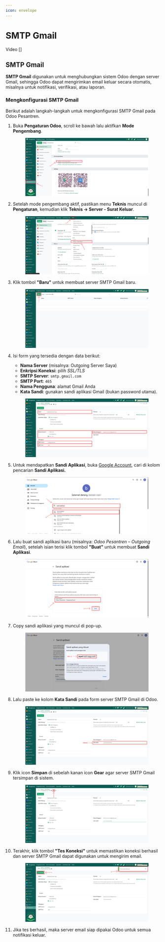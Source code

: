```yaml
---
icon: envelope
---
```


# SMTP Gmail

Video \[]

## SMTP Gmail

**SMTP Gmail** digunakan untuk menghubungkan sistem Odoo dengan server Gmail, sehingga Odoo dapat mengirimkan email keluar secara otomatis, misalnya untuk notifikasi, verifikasi, atau laporan.

### Mengkonfigurasi SMTP Gmail

Berikut adalah langkah-langkah untuk mengkonfigurasi SMTP Gmail pada Odoo Pesantren.

1.  Buka **Pengaturan Odoo**, scroll ke bawah lalu aktifkan **Mode Pengembang**.

    <figure><img src="../.gitbook/assets/images-70.png" alt=""><figcaption></figcaption></figure>


2.  Setelah mode pengembang aktif, pastikan menu **Teknis** muncul di **Pengaturan**, kemudian klik **Teknis → Server - Surat Keluar**.

    <figure><img src="../.gitbook/assets/images-72.PNG" alt=""><figcaption></figcaption></figure>


3.  Klik tombol **"Baru"** untuk membuat server SMTP Gmail baru.

    <figure><img src="../.gitbook/assets/images-73.png" alt=""><figcaption></figcaption></figure>


4.  Isi form yang tersedia dengan data berikut:

    * **Nama Server** (misalnya: Outgoing Server Saya)
    * **Enkripsi Koneksi**: pilih _SSL/TLS_
    * **SMTP Server**: `smtp.gmail.com`
    * **SMTP Port**: `465`
    * **Nama Pengguna**: alamat Gmail Anda
    * **Kata Sandi**: gunakan sandi aplikasi Gmail (bukan password utama).

    <figure><img src="../.gitbook/assets/images-74.png" alt=""><figcaption></figcaption></figure>


5.  Untuk mendapatkan **Sandi Aplikasi**, buka [Google Account](https://accounts.google.com/), cari di kolom pencarian **Sandi Aplikasi.**

    <figure><img src="../.gitbook/assets/images-75.png" alt=""><figcaption></figcaption></figure>


6.  Lalu buat sandi aplikasi baru (misalnya: _Odoo Pesantren – Outgoing Email_), setelah isian terisi klik tombol **"Buat"** untuk membuat **Sandi Aplikasi**.

    <figure><img src="../.gitbook/assets/images-76.png" alt=""><figcaption></figcaption></figure>


7.  Copy sandi aplikasi yang muncul di pop-up.

    <figure><img src="../.gitbook/assets/images-77.png" alt=""><figcaption></figcaption></figure>


8.  Lalu paste ke kolom **Kata Sandi** pada form server SMTP Gmail di Odoo.

    <figure><img src="../.gitbook/assets/images-78.png" alt=""><figcaption></figcaption></figure>


9.  Klik icon **Simpan** di sebelah kanan icon **Gear** agar server SMTP Gmail tersimpan di sistem.

    <figure><img src="../.gitbook/assets/images-79.PNG" alt=""><figcaption></figcaption></figure>


10. Terakhir, klik tombol **"Tes Koneksi"** untuk memastikan koneksi berhasil dan server SMTP Gmail dapat digunakan untuk mengirim email.

    <figure><img src="../.gitbook/assets/images-80.png" alt=""><figcaption></figcaption></figure>


11. Jika tes berhasil, maka server email siap dipakai Odoo untuk semua notifikasi keluar.
